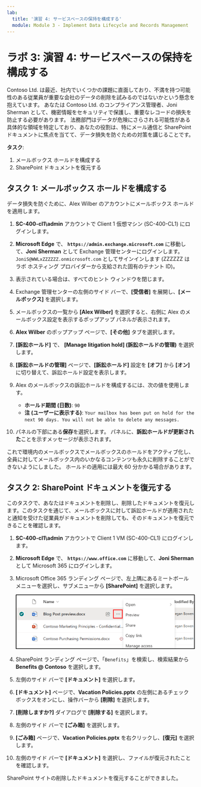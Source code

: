 ```yaml
---
lab:
  title: '演習 4: サービスベースの保持を構成する'
  module: Module 3 - Implement Data Lifecycle and Records Management
---
```


# ラボ 3: 演習 4: サービスベースの保持を構成する

Contoso Ltd. は最近、社内でいくつかの課題に直面しており、不満を持つ可能性のある従業員が重要な会社のデータの削除を試みるのではないかという懸念を抱えています。 あなたは Contoso Ltd. のコンプライアンス管理者、Joni Sherman として、機密情報をセキュリティで保護し、重要なレコードの損失を防止する必要があります。 法務部門はデータが危険にさらされる可能性がある具体的な領域を特定しており、あなたの役割は、特にメール通信と SharePoint ドキュメントに焦点を当てて、データ損失を防ぐための対策を講じることです。

**タスク**:

1. メールボックス ホールドを構成する
1. SharePoint ドキュメントを復元する

## タスク 1: メールボックス ホールドを構成する

データ損失を防ぐために、Alex Wilber のアカウントにメールボックス ホールドを適用します。

1. **SC-400-cl1\admin** アカウントで Client 1 仮想マシン (SC-400-CL1) にログインします。

1. **Microsoft Edge** で、 **`https://admin.exchange.microsoft.com`** に移動して、**Joni Sherman** として Exchange 管理センターにログインします。 `JoniS@WWLxZZZZZZ.onmicrosoft.com` としてサインインします (ZZZZZZ はラボ ホスティング プロバイダーから支給された固有のテナント ID)。

1. 表示されている場合は、すべてのヒント ウィンドウを閉じます。

1. Exchange 管理センターの左側のサイド バーで、**[受信者]** を展開し、**[メールボックス]** を選択します。

1. メールボックスの一覧から **[Alex Wilber]** を選択すると、右側に Alex のメールボックス設定を表示するポップアップ パネルが表示されます。

1. **Alex Wilber** のポップアップ ページで、**[その他]** タブを選択します。

1. **[訴訟ホールド]** で、 **[Manage litigation hold] (訴訟ホールドの管理)** を選択します。

1. **[訴訟ホールドの管理]** ページで、**[訴訟ホールド]** 設定を **[オフ]** から **[オン]** に切り替えて、訴訟ホールド設定を表示します。

1. Alex のメールボックスの訴訟ホールドを構成するには、次の値を使用します。

    - **ホールド期間 (日数)**: `90`
    - **注 (ユーザーに表示する)**: `Your mailbox has been put on hold for the next 90 days. You will not be able to delete any messages.`

1. パネルの下部にある**保存**を選択します。 パネルに、**訴訟ホールドが更新された**ことを示すメッセージが表示されます。

これで環境内のメールボックスでメールボックスのホールドをアクティブ化し、全員に対してメールボックス内のいかなるコンテンツも永久に削除することができないようにしました。 ホールドの適用には最大 60 分かかる場合があります。

## タスク 2: SharePoint ドキュメントを復元する

このタスクで、あなたはドキュメントを削除し、削除したドキュメントを復元します。このタスクを通じて、メールボックスに対して訴訟ホールドが適用されたと通知を受けた従業員がドキュメントを削除しても、そのドキュメントを復元できることを確認します。

1. **SC-400-cl1\admin** アカウントで Client 1 VM (SC-400-CL1) にログインします。

1. **Microsoft Edge** で、 **`https://www.office.com`** に移動して、**Joni Sherman** として Microsoft 365 にログインします。

1. Microsoft Office 365 ランディング ページで、左上隅にあるミートボール メニューを選択し、サブメニューから **[SharePoint]** を選択します。

   ![アクション メニューを表示するための省略記号がある場所を示すスクリーンショット。](../Media/show-more-actions-sharepoint.png)

1. SharePoint ランディング ページで、「`Benefits`」を検索し、検索結果から **Benefits @ Contoso** を選択します。

1. 左側のサイド バーで **[ドキュメント]** を選択します。

1. **[ドキュメント]** ページで、**Vacation Policies.pptx** の左側にあるチェック ボックスをオンにし、操作バーから **[削除]** を選択します。

1. **[削除しますか?]** ダイアログで **[削除する]** を選択します。

1. 左側のサイド バーで **[ごみ箱]** を選択します。

1. **[ごみ箱]** ページで、**Vacation Policies.pptx** を右クリックし、**[復元]** を選択します。

1. 左側のサイド バーで **[ドキュメント]** を選択し、ファイルが復元されたことを確認します。

SharePoint サイトの削除したドキュメントを復元することができました。
